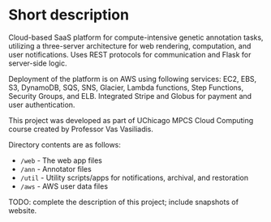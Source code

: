 # Short description
Cloud-based SaaS platform for compute-intensive genetic annotation tasks, utilizing a three-server architecture for web rendering, computation, and user notifications. Uses REST protocols for communication and Flask for server-side logic.

Deployment of the platform is on AWS using following services: EC2, EBS, S3, DynamoDB, SQS, SNS, Glacier, Lambda functions, Step Functions, Security Groups, and ELB. Integrated Stripe and Globus for payment and user authentication.

This project was developed as part of UChicago MPCS Cloud Computing course created by Professor Vas Vasiliadis.

Directory contents are as follows:
* `/web` - The web app files
* `/ann` - Annotator files
* `/util` - Utility scripts/apps for notifications, archival, and restoration
* `/aws` - AWS user data files

TODO: complete the description of this project; include snapshots of website.
